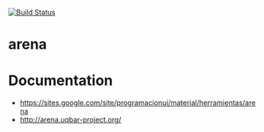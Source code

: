 [![Build Status](https://travis-ci.org/uqbar-project/arena.svg?branch=master)](https://travis-ci.org/uqbar-project/arena)

arena
=====

# Documentation

* https://sites.google.com/site/programacionui/material/herramientas/arena
* http://arena.uqbar-project.org/
